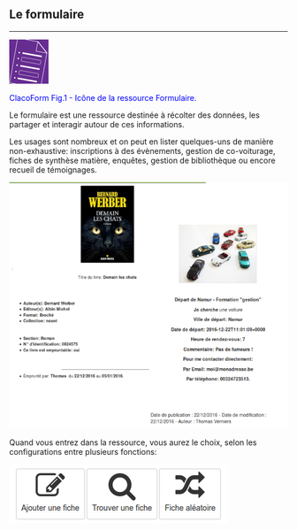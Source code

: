 ## Le formulaire

---

![](images/clacoform-fig1.png)

<p style="color:blue">ClacoForm Fig.1 - Icône de la ressource Formulaire.</p>

Le formulaire est une ressource destinée à récolter des données, les partager et interagir autour de ces informations. 

Les usages sont nombreux et on peut en lister quelques-uns de manière non-exhaustive: inscriptions à des évènements, gestion de co-voiturage, fiches de synthèse matière, enquêtes, gestion de bibliothèque ou encore recueil de témoignages.

![](images/clacoform-fig2.png)

Quand vous entrez dans la ressource, vous aurez le choix, selon les configurations entre plusieurs fonctions:


![](images/clacoform-fig41.png)